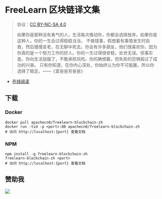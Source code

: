 # FreeLearn 区块链译文集

> 协议：[CC BY-NC-SA 4.0](http://creativecommons.org/licenses/by-nc-sa/4.0/)
> 
> 如果你是那种没有勇气的人，生活每次推动你，你都会选择放弃。如果你是这种人，你的一生会过得稳稳当当， 不做错事，假想着有事情发生时自救，然后慢慢变老，在无聊中死去。你会有许多朋友，他们很喜欢你，因为你真的是一个努力工作的好人。你的一生过得很安稳，处世无误。但事实是，你向生活屈服了，不敢承担风险。你的确想赢，但失败的恐惧超过了成功的兴奋。 只有你知道，在你内心深处，你始终认为你不可能赢，所以你选择了稳定。——《富爸爸穷爸爸》

* [在线阅读](https://flbc.flygon.net)

## 下载

### Docker

```
docker pull apachecn0/freelearn-blockchain-zh
docker run -tid -p <port>:80 apachecn0/freelearn-blockchain-zh
# 访问 http://localhost:{port} 查看文档
```

### NPM

```
npm install -g freelearn-blockchain-zh
freelearn-blockchain-zh <port>
# 访问 http://localhost:{port} 查看文档
```

## 赞助我

![](https://img-blog.csdnimg.cn/20200112005920729.png)
